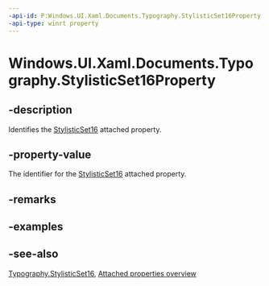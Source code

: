```yaml
---
-api-id: P:Windows.UI.Xaml.Documents.Typography.StylisticSet16Property
-api-type: winrt property
---
```


<!-- Property syntax
public Windows.UI.Xaml.DependencyProperty StylisticSet16Property { get; }
-->

# Windows.UI.Xaml.Documents.Typography.StylisticSet16Property

## -description
Identifies the [StylisticSet16](typography_stylisticset16.md) attached property.



## -property-value
The identifier for the [StylisticSet16](typography_stylisticset16.md) attached property.

## -remarks

## -examples

## -see-also

[Typography.StylisticSet16](typography_stylisticset16.md), [Attached properties overview](/windows/uwp/xaml-platform/attached-properties-overview)
